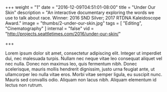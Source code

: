 +++
weight = "1"
date = "2016-12-09T04:51:01-08:00"
title = "Under Our Skin"
description = "An interactive documentary exploring the words we use to talk about race. Winner: 2016 SND Silver; 2017 RTDNA Kaleidoscope Award."
image = "thumbs/2-under-our-skin.jpg"
tags = [ "Editing", "Cinematography" ]
internal = "false"
vid = "http://projects.seattletimes.com/2016/under-our-skin/"

+++

Lorem ipsum dolor sit amet, consectetur adipiscing elit. Integer ut imperdiet dui, nec malesuada turpis. Nullam nec neque vitae leo consequat aliquet vel nec nulla. Donec non maximus leo, quis fermentum nibh. Donec scelerisque, mauris mollis hendrerit dignissim, justo urna feugiat ante, ut ullamcorper leo nulla vitae eros. Morbi vitae semper ligula, eu suscipit nunc. Mauris sed convallis odio. Aliquam non lacus nibh. Aliquam elementum id lectus non rutrum.

